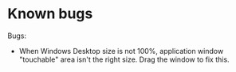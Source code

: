 # Known bugs
Bugs:
- When Windows Desktop size is not 100%, application window "touchable" area isn't the right size. Drag the window to fix this.